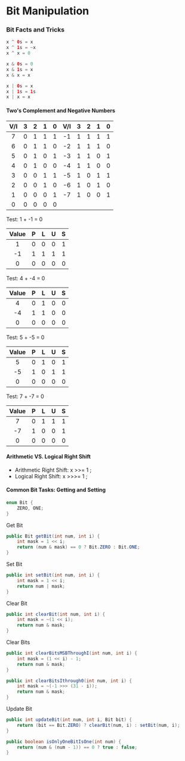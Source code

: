 # Bit Manipulation

### Bit Facts and Tricks

```java
x ^ 0s = x
x ^ 1s = ~x
x ^ x = 0
```

```java
x & 0s = 0
x & 1s = x
x & x = x
```

```java
x | 0s = x
x | 1s = 1s
x | x = x
```

#### Two's Complement and Negative Numbers
 
| V/I | 3 | 2 | 1 | 0 | V/I | 3 | 2 | 1 | 0 |
|:---:|:-:|:-:|:-:|:-:|:---:|:-:|:-:|:-:|:-:|
|  7  | 0 | 1 | 1 | 1 |  -1 | 1 | 1 | 1 | 1 |
|  6  | 0 | 1 | 1 | 0 |  -2 | 1 | 1 | 1 | 0 |
|  5  | 0 | 1 | 0 | 1 |  -3 | 1 | 1 | 0 | 1 |
|  4  | 0 | 1 | 0 | 0 |  -4 | 1 | 1 | 0 | 0 |
|  3  | 0 | 0 | 1 | 1 |  -5 | 1 | 0 | 1 | 1 |
|  2  | 0 | 0 | 1 | 0 |  -6 | 1 | 0 | 1 | 0 |
|  1  | 0 | 0 | 0 | 1 |  -7 | 1 | 0 | 0 | 1 |
|  0  | 0 | 0 | 0 | 0 |     |   |   |   |   |

Test: 1 + -1 = 0 

| Value | P | L | U | S |
|:-----:|:-:|:-:|:-:|:-:|
|   1   | 0 | 0 | 0 | 1 |
|   -1  | 1 | 1 | 1 | 1 |
|   0   | 0 | 0 | 0 | 0 |

Test: 4 + -4 = 0

| Value | P | L | U | S |
|:-----:|:-:|:-:|:-:|:-:|
|   4   | 0 | 1 | 0 | 0 |
|   -4  | 1 | 1 | 0 | 0 |
|   0   | 0 | 0 | 0 | 0 |

Test: 5 + -5 = 0

| Value | P | L | U | S |
|:-----:|:-:|:-:|:-:|:-:|
|   5   | 0 | 1 | 0 | 1 |
|   -5  | 1 | 0 | 1 | 1 |
|   0   | 0 | 0 | 0 | 0 |

Test: 7 + -7 = 0

| Value | P | L | U | S |
|:-----:|:-:|:-:|:-:|:-:|
|   7   | 0 | 1 | 1 | 1 |
|   -7  | 1 | 0 | 0 | 1 |
|   0   | 0 | 0 | 0 | 0 |

#### Arithmetic VS. Logical Right Shift

- Arithmetic Right Shift: x >>= 1 ;
- Logical Right Shift: x >>>= 1 ;

#### Common Bit Tasks: Getting and Setting

```java
enum Bit {
	ZERO, ONE;
}
```

Get Bit

```java
public Bit getBit(int num, int i) {
	int mask = 1 << i;
	return (num & mask) == 0 ? Bit.ZERO : Bit.ONE;
}
```

Set Bit

```java
public int setBit(int num, int i) {
	int mask = 1 << i;
	return num | mask;
}
```

Clear Bit

```java
public int clearBit(int num, int i) {
	int mask = ~(1 << i);
	return num & mask;
}
```

Clear Bits

```java
public int clearBitsMSBThroughI(int num, int i) {
	int mask = (1 << i) - 1;
	return num & mask;
}

public int clearBitsIthrough0(int num, int i) {
	int mask = ~(-1 >>> (31 - i));
	return num & mask;
}
```

Update Bit
```java
public int updateBit(int num, int i, Bit bit) {
	return (bit == Bit.ZERO) ? clearBit(num, i) : setBit(num, i);
}
```

```java
public boolean isOnlyOneBitIsOne(int num) {
	return (num & (num - 1)) == 0 ? true : false;
}
```
